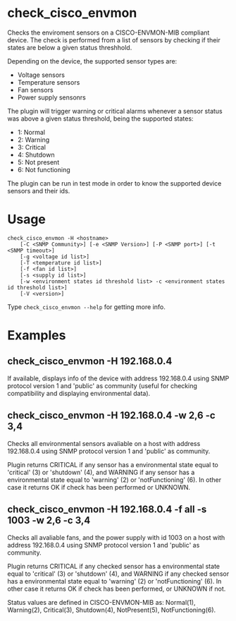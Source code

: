 # check_cisco_envmon

Checks the enviroment sensors on a CISCO-ENVMON-MIB compliant device. The check is performed from a list of sensors by checking if their states are below a given status threshhold.

Depending on the device, the supported sensor types are:

- Voltage sensors
- Temperature sensors
- Fan sensors
- Power supply sensonrs

The plugin will trigger warning or critical alarms whenever a sensor status was above a given status threshold, being the supported states:

- 1: Normal
- 2: Warning
- 3: Critical
- 4: Shutdown
- 5: Not present
- 6: Not functioning

The plugin can be run in test mode in order to know the supported device sensors and their ids.

# Usage

	check_cisco_envmon -H <hostname>
		[-C <SNMP Community>] [-e <SNMP Version>] [-P <SNMP port>] [-t <SNMP timeout>]
		[-g <voltage id list>]
		[-T <temperature id list>]
		[-f <fan id list>]
		[-s <supply id list>]
		[-w <environment states id threshold list> -c <environment states id threshold list>]
		[-V <version>]

Type `check_cisco_envmon --help` for getting more info.

# Examples

## check_cisco_envmon -H 192.168.0.4
If available, displays info of the device with address 192.168.0.4 using SNMP protocol version 1 and 'public' as community (useful for checking compatibility and displaying environmental data).

## check_cisco_envmon -H 192.168.0.4 -w 2,6 -c 3,4
Checks all environmental sensors avaliable on a host with address 192.168.0.4 using SNMP protocol version 1 and 'public' as community.

Plugin returns CRITICAL if any sensor has a environmental state equal to 'critical' (3) or 'shutdown' (4), and WARNING if any sensor has a environmental state equal to 'warning' (2) or 'notFunctioning' (6). In other case it returns OK if check has been performed or UNKNOWN.

## check_cisco_envmon -H 192.168.0.4 -f all -s 1003 -w 2,6 -c 3,4
Checks all avaliable fans, and the power supply with id 1003 on a host with address 192.168.0.4 using SNMP protocol version 1 and 'public' as community.

Plugin returns CRITICAL if any checked sensor has a environmental state equal to 'critical' (3) or 'shutdown' (4), and WARNING if any checked sensor has a environmental state equal to 'warning' (2) or 'notFunctioning' (6). In other case it returns OK if check has been performed, or UNKNOWN if not.

Status values are defined in CISCO-ENVMON-MIB as: Normal(1), Warning(2), Critical(3), Shutdown(4), NotPresent(5), NotFunctioning(6).